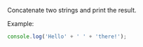 Concatenate two strings and print the result.

Example:

```javascript
console.log('Hello' + ' ' + 'there!');
```
